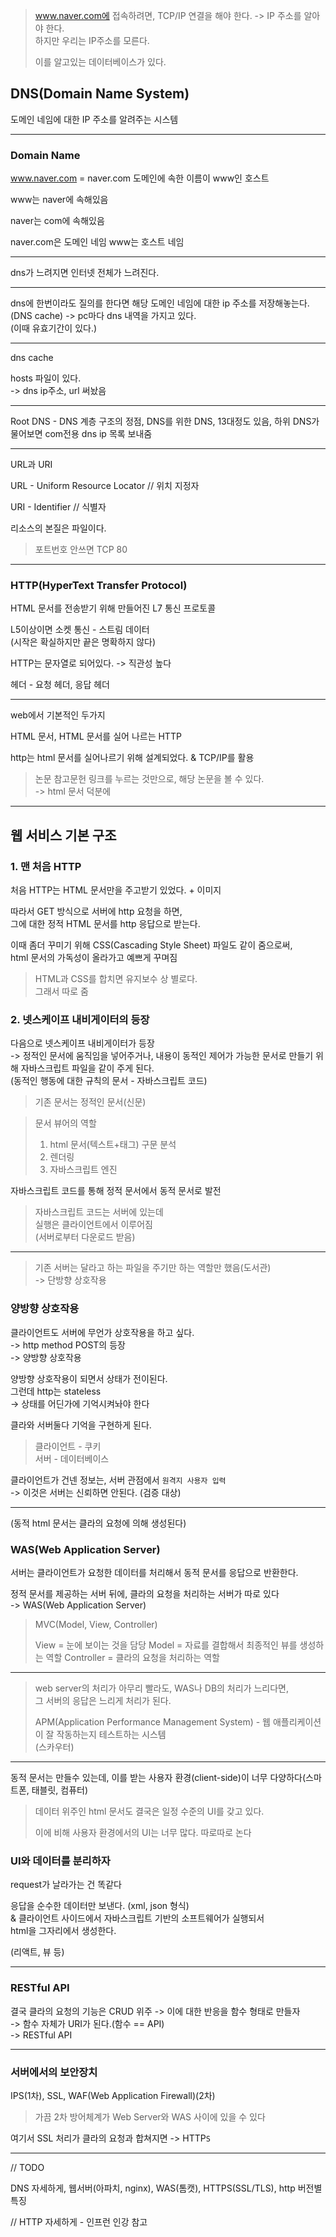 > www.naver.com에 접속하려면, TCP/IP 연결을 해야 한다. -> IP 주소를 알아야 한다.  
> 하지만 우리는 IP주소를 모른다.
>
> 이를 알고있는 데이터베이스가 있다.

## DNS(Domain Name System)

도메인 네임에 대한 IP 주소를 알려주는 시스템

---

### Domain Name

www.naver.com = naver.com 도메인에 속한 이름이 www인 호스트

www는 naver에 속해있음

naver는 com에 속해있음

naver.com은 도메인 네임
www는 호스트 네임

---

dns가 느려지면 인터넷 전체가 느려진다.

---

dns에 한번이라도 질의를 한다면 해당 도메인 네임에 대한 ip 주소를 저장해놓는다.  
(DNS cache)
-> pc마다 dns 내역을 가지고 있다.  
(이때 유효기간이 있다.)

---

dns cache

hosts 파일이 있다.  
-> dns ip주소, url 써놨음

---

Root DNS - DNS 계층 구조의 정점, DNS를 위한 DNS, 13대정도 있음, 하위 DNS가 물어보면 com전용 dns ip 목록 보내줌

---

URL과 URI

URL - Uniform Resource Locator // 위치 지정자

URI - Identifier // 식별자

리소스의 본질은 파일이다.

> 포트번호 안쓰면 TCP 80

---

### HTTP(HyperText Transfer Protocol)

HTML 문서를 전송받기 위해 만들어진 L7 통신 프로토콜

L5이상이면 소켓 통신 - 스트림 데이터  
(시작은 확실하지만 끝은 명확하지 않다)

HTTP는 문자열로 되어있다. -> 직관성 높다

헤더 - 요청 헤더, 응답 헤더

---

web에서 기본적인 두가지

HTML 문서, HTML 문서를 실어 나르는 HTTP

http는 html 문서를 실어나르기 위해 설계되었다. & TCP/IP를 활용

> 논문 참고문헌 링크를 누르는 것만으로, 해당 논문을 볼 수 있다.  
> -> html 문서 덕분에

---

## 웹 서비스 기본 구조

### 1. 맨 처음 HTTP

처음 HTTP는 HTML 문서만을 주고받기 있었다. + 이미지

따라서 GET 방식으로 서버에 http 요청을 하면,  
그에 대한 정적 HTML 문서를 http 응답으로 받는다.

이때 좀더 꾸미기 위해 CSS(Cascading Style Sheet) 파일도 같이 줌으로써,  
html 문서의 가독성이 올라가고 예쁘게 꾸며짐

> HTML과 CSS를 합치면 유지보수 상 별로다.  
> 그래서 따로 줌

### 2. 넷스케이프 내비게이터의 등장

다음으로 넷스케이프 내비게이터가 등장  
-> 정적인 문서에 움직임을 넣어주거나, 내용이 동적인 제어가 가능한 문서로 만들기 위해 자바스크립트 파일을 같이 주게 된다.  
(동적인 행동에 대한 규칙의 문서 - 자바스크립트 코드)

> 기존 문서는 정적인 문서(신문)  

> 문서 뷰어의 역할
> 1. html 문서(텍스트+태그) 구문 분석
> 2. 렌더링
> 3. 자바스크립트 엔진

자바스크립트 코드를 통해 정적 문서에서 동적 문서로 발전

> 자바스크립트 코드는 서버에 있는데   
> 실행은 클라이언트에서 이루어짐  
> (서버로부터 다운로드 받음)

---

> 기존 서버는 달라고 하는 파일을 주기만 하는 역할만 했음(도서관)  
> -> 단방향 상호작용

### 양방향 상호작용

클라이언트도 서버에 무언가 상호작용을 하고 싶다.  
-> http method POST의 등장  
-> 양방향 상호작용

양방향 상호작용이 되면서 상태가 전이된다.  
그런데 http는 stateless  
-> 상태를 어딘가에 기억시켜놔야 한다

클라와 서버둘다 기억을 구현하게 된다.

> 클라이언트 - 쿠키  
> 서버 - 데이터베이스

클라이언트가 건넨 정보는, 서버 관점에서 `원격지 사용자 입력`  
-> 이것은 서버는 신뢰하면 안된다. (검증 대상)

---

(동적 html 문서는 클라의 요청에 의해 생성된다)

### WAS(Web Application Server)

서버는 클라이언트가 요청한 데이터를 처리해서 동적 문서를 응답으로 반환한다.

정적 문서를 제공하는 서버 뒤에, 클라의 요청을 처리하는 서버가 따로 있다  
-> WAS(Web Application Server)

> MVC(Model, View, Controller)
> 
> View = 눈에 보이는 것을 담당
> Model = 자료를 결합해서 최종적인 뷰를 생성하는 역할
> Controller = 클라의 요청을 처리하는 역할

---

> web server의 처리가 아무리 빨라도, WAS나 DB의 처리가 느리다면,  
> 그 서버의 응답은 느리게 처리가 된다.
> 
> APM(Application Performance Management System) - 웹 애플리케이션이 잘 작동하는지 테스트하는 시스템  
> (스카우터)

---

동적 문서는 만들수 있는데, 이를 받는 사용자 환경(client-side)이 너무 다양하다(스마트폰, 태블릿, 컴퓨터)

> 데이터 위주인 html 문서도 결국은 일정 수준의 UI를 갖고 있다.
>
> 이에 비해 사용자 환경에서의 UI는 너무 많다.
> 따로따로 논다

### UI와 데이터를 분리하자

request가 날라가는 건 똑같다

응답을 순수한 데이터만 보낸다. (xml, json 형식)  
& 클라이언트 사이드에서 자바스크립트 기반의 소프트웨어가 실행되서  
html을 그자리에서 생성한다.

(리액트, 뷰 등)

---

### RESTful API

결국 클라의 요청의 기능은 CRUD 위주 -> 이에 대한 반응을 함수 형태로 만들자  
-> 함수 자체가 URI가 된다.(함수 == API)  
-> RESTful API

---

### 서버에서의 보안장치

IPS(1차), SSL, WAF(Web Application Firewall)(2차)

> 가끔 2차 방어체계가 Web Server와 WAS 사이에 있을 수 있다

여기서 SSL 처리가 클라의 요청과 합쳐지면 -> HTTP`S`

---

// TODO

DNS 자세하게, 웹서버(아파치, nginx), WAS(톰캣), HTTPS(SSL/TLS), http 버전별 특징

// HTTP 자세하게 - 인프런 인강 참고